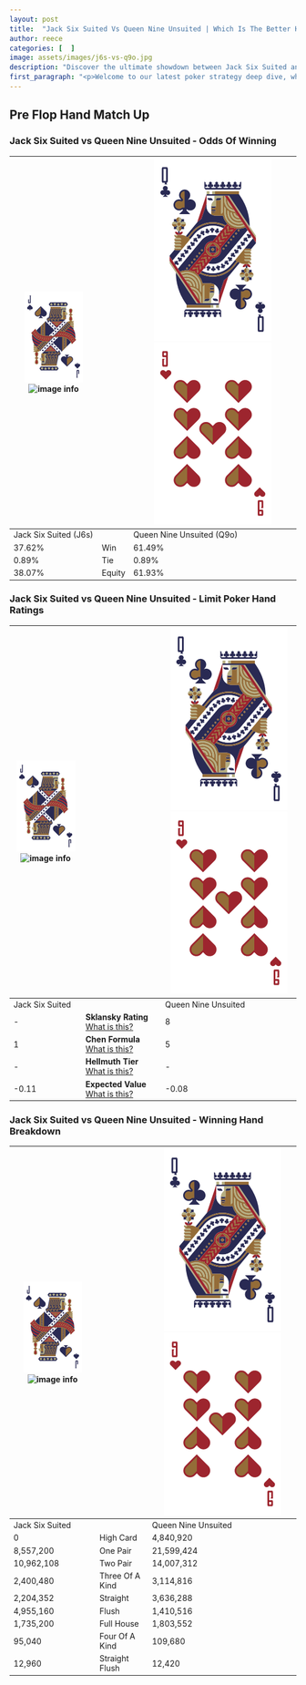 ```yaml
---
layout: post
title:  "Jack Six Suited Vs Queen Nine Unsuited | Which Is The Better Hand In Poker? A Complete Guide"
author: reece
categories: [  ]
image: assets/images/j6s-vs-q9o.jpg
description: "Discover the ultimate showdown between Jack Six Suited and Queen Nine Unsuited in poker! Uncover the odds, strategies, and scenarios where one hand triumphs over the other. Get ready to up your poker game with this thrilling analysis."
first_paragraph: "<p>Welcome to our latest poker strategy deep dive, where we're pitting two distinct hands against each other in a high-stakes showdown: Jack Six Suited vs Queen Nine Unsuited.</p><p>In the dynamic world of poker, every decision counts, and knowing which hand holds the upper hand is key to your success at the table.</p><p>In this article, we'll dissect these two hands, explore the scenarios where one dominates the other, and equip you with the knowledge to make strategic choices that can tip the odds in your favor.</p><p>Get ready to unravel the intriguing dynamics of these poker hands and elevate your game to new heights.</p>"
---
```




[comment]: # (sp0)

## Pre Flop Hand Match Up

<div class="table hand-ratings" markdown="1"> 



### Jack Six Suited vs Queen Nine Unsuited - Odds Of Winning


    
| ![image info](assets/images/hand1/J.png) ![image info](assets/images/hand1/6s.png) |  | ![image info](assets/images/hand2/Q.png) ![image info](assets/images/hand2/9o.png) |
| -------- | -------- | -------- |
| Jack Six Suited (J6s) |  | Queen Nine Unsuited (Q9o) |
| 37.62% | Win | 61.49% |
| 0.89% | Tie | 0.89% |
| 38.07% | Equity | 61.93% |




[comment]: # (sp1)



### Jack Six Suited vs Queen Nine Unsuited - Limit Poker Hand Ratings


    
| ![image info](assets/images/hand1/J.png) ![image info](assets/images/hand1/6s.png) |  | ![image info](assets/images/hand2/Q.png) ![image info](assets/images/hand2/9o.png) |
| -------- | -------- | -------- |
| Jack Six Suited |  | Queen Nine Unsuited |
| - | **Sklansky Rating** [What is this?](/sklansky-rating-explained) | 8 |
| 1 | **Chen Formula** [What is this?](/chen-formula-explained) | 5 |
| - | **Hellmuth Tier** [What is this?](/Hellmuth-tier-explained) | - |
| -0.11 | **Expected Value** [What is this?](/expected-value-explained) | -0.08 |




[comment]: # (sp2)



### Jack Six Suited vs Queen Nine Unsuited - Winning Hand Breakdown


    
| ![image info](assets/images/hand1/J.png) ![image info](assets/images/hand1/6s.png) |  | ![image info](assets/images/hand2/Q.png) ![image info](assets/images/hand2/9o.png) |
| -------- | -------- | -------- |
| Jack Six Suited |  | Queen Nine Unsuited |
| 0 | High Card | 4,840,920 |
| 8,557,200 | One Pair | 21,599,424 |
| 10,962,108 | Two Pair | 14,007,312 |
| 2,400,480 | Three Of A Kind | 3,114,816 |
| 2,204,352 | Straight | 3,636,288 |
| 4,955,160 | Flush | 1,410,516 |
| 1,735,200 | Full House | 1,803,552 |
| 95,040 | Four Of A Kind | 109,680 |
| 12,960 | Straight Flush | 12,420 |




[comment]: # (sp3)



</div>

[comment]: # (sp4)



[comment]: # (sp5)

